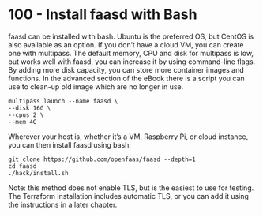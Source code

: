 # 100 - Install faasd with Bash

faasd can be installed with bash. Ubuntu is the preferred OS, but CentOS is also available as an option.
If you don’t have a cloud VM, you can create one with multipass.
The default memory, CPU and disk for multipass is low, but works well with faasd, you can increase it by using
command-line flags. By adding more disk capacity, you can store more container images and functions. In the
advanced section of the eBook there is a script you can use to clean-up old image which are no longer in use.

```
multipass launch --name faasd \
--disk 16G \
--cpus 2 \
--mem 4G
```

Wherever your host is, whether it’s a VM, Raspberry Pi, or cloud instance, you can then install faasd using bash:

```
git clone https://github.com/openfaas/faasd --depth=1
cd faasd
./hack/install.sh
```

Note: this method does not enable TLS, but is the easiest to use for testing. The Terraform installation includes automatic TLS, or you can add it using the instructions in a later chapter.
